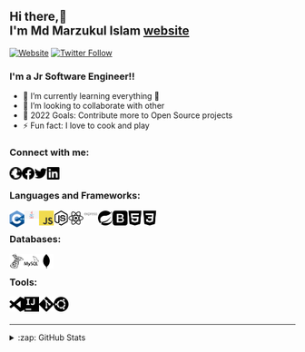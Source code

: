 ## Hi there,👋 <br /> I'm Md Marzukul Islam [website]

[![Website](https://img.shields.io/website?label=marzuk&style=for-the-badge&url=https%3A%2F%2Fcodestackr.com)](https://#)
[![Twitter Follow](https://img.shields.io/twitter/follow/marzuk?color=1DA1F2&logo=twitter&style=for-the-badge)](https://twitter.com/intent/follow?original_referer=https%3A%2F%2Fgithub.com%2Fm4rzuk16&screen_name=m4rzuk16)

### I'm a Jr Software Engineer!!

<!-- - 🔭 I just launched my first course: [Become A VS Code SuperHero!][course]! -->
- 🌱 I’m currently learning everything 🤣
- 👯 I’m looking to collaborate with other
- 🥅 2022 Goals: Contribute more to Open Source projects
- ⚡ Fun fact: I love to cook and play

### Connect with me:

[<img align="left" alt="marzuk.me" width="22px" src="/images/social/globe.svg" />][website]
[<img align="left" alt="marzuk" width="22px" src="/images/social/facebook.svg" />][fb]
[<img align="left" alt="Marzuk | Twitter" width="22px" src="/images/social/twitter.svg" />][twitter]
[<img align="left" alt="Marzuk | LinkedIn" width="22px" src="/images/social/linkedin.svg" />][linkedin]

<br />

### Languages and Frameworks:

<img align="left" alt="C++" width="26px" src="/images/languages/cpp.png" />
<img align="left" alt="java" width="26px" src="/images/languages/java.png" />
<img align="left" color="red" alt="JavaScript" width="26px" src="/images/languages/javascript.png" />
<img align="left" alt="Node.js" width="26px" src="/images/languages/node-dot-js.svg" />
<img align="left" alt="React" width="26px" src="/images/frameworks/react.svg" />
<img align="left" alt="Express js" width="26px" src="/images/frameworks/expressjs-ar21.svg" />
<img align="left" alt="Spring boot" width="26px" src="/images/frameworks/spring.svg" />
<img align="left" alt="Bootstrap" width="26px" src="/images/frameworks/bootstrap.svg" />
<img align="left" alt="HTML5" width="26px" src="/images/tools/html5.svg" />
<img align="left" alt="CSS3" width="26px" src="/images/tools/css3.svg" />

<br />

### Databases:

<img align="left" alt="MsSQL" width="26px" src="/images/db/microsoftsqlserver.svg" />
<img align="left" alt="MySQL" width="26px" src="/images/db/mysql.svg" />
<img align="left" alt="MongoDB" width="26px" src="/images/db/mongodb.svg" />

<br />

### Tools:

<img align="left" alt="Visual Studio Code" width="26px" src="/images/tools/visualstudiocode.svg" />
<img align="left" alt="Intellij" width="26px" src="/images/tools/intellijidea.svg" />
<img align="left" alt="Git" width="26px" src="/images/tools/git.svg" />
<img align="left" alt="ubuntu" width="26px" src="/images/tools/ubuntu.svg" />

<br />
<br />

---

<details>
  <summary>:zap: GitHub Stats</summary>

  <img align="left" alt="marzuk's GitHub Stats" src="https://github-readme-stats.marzuk16.vercel.app/api?username=marzuk16&show_icons=true&hide_border=true" />

</details>

[website]: marzuk.me
[fb]: https://facebook.com/marzuk16
[twitter]: https://twitter.com/m4rzuk16
[linkedin]: https://linkedin.com/in/marzuk16